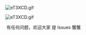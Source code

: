 ![eT3XCD.gif](https://s2.ax1x.com/2019/08/08/eT3XCD.gif)



![eT3XCD.gif](https://files.catbox.moe/02vog0.gif)









​	有任何问题，欢迎大家 提 Issues  蟹蟹